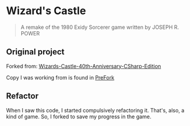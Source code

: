 # Wizard's Castle
> A remake of the 1980 Exidy Sorcerer game written by JOSEPH R. POWER  

## Original project

Forked from: [Wizards-Castle-40th-Anniversary-CSharp-Edition](https://github.com/yourwishismine/Wizards-Castle-40th-Anniversary-CSharp-Edition.git)

Copy I was working from is found in [PreFork](./PreFork)

## Refactor

When I saw this code, I started compulsively refactoring it.  That's, also, a kind of game.  So, I forked to save my progress in the game.
